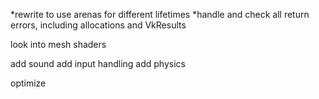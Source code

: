 

*rewrite to use arenas for different lifetimes
*handle and check all return errors, including allocations and VkResults

look into mesh shaders

add sound
add input handling
add physics

optimize
